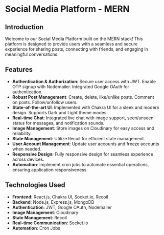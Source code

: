 # Social Media Platform - MERN

## Introduction

Welcome to our Social Media Platform built on the MERN stack! This platform is designed to provide users with a seamless and secure experience for sharing posts, connecting with friends, and engaging in meaningful conversations.

## Features

- **Authentication & Authorization**: Secure user access with JWT. Enable OTP signup with Nodemailer. Integrated Google OAuth for authentication.
- **Robust Post Management**: Create, delete, like/unlike posts. Comment on posts. Follow/unfollow users.
- **State-of-the-art UI**: Implemented with Chakra UI for a sleek and modern design. Supports Dark and Light theme modes.
- **Real-time Chat**: Integrated live chat with image support, seen/unseen status for messages, and notification sounds.
- **Image Management**: Store images on Cloudinary for easy access and reliability.
- **State Management**: Utilize Recoil for efficient state management.
- **User Account Management**: Update user accounts and freeze accounts when needed.
- **Responsive Design**: Fully responsive design for seamless experience across devices.
- **Automation**: Implement cron jobs to automate essential operations, ensuring application responsiveness.

## Technologies Used

- **Frontend**: React.js, Chakra UI, Socket.io, Recoil
- **Backend**: Node.js, Express.js, MongoDB
- **Authentication**: JWT, Google OAuth, Nodemailer
- **Image Management**: Cloudinary
- **State Management**: Recoil
- **Real-time Communication**: Socket.io
- **Automation**: Cron Jobs


